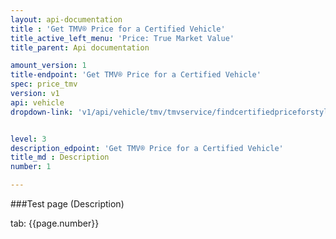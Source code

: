 ```yaml
---
layout: api-documentation
title : 'Get TMV® Price for a Certified Vehicle'
title_active_left_menu: 'Price: True Market Value'
title_parent: Api documentation

amount_version: 1
title-endpoint: 'Get TMV® Price for a Certified Vehicle'
spec: price_tmv
version: v1
api: vehicle
dropdown-link: 'v1/api/vehicle/tmv/tmvservice/findcertifiedpriceforstyle'


level: 3
description_edpoint: 'Get TMV® Price for a Certified Vehicle'
title_md : Description
number: 1

---
```



###Test page (Description)

tab: {{page.number}}

